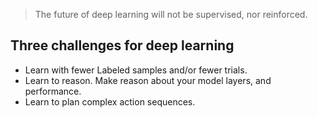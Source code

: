 
> The future of deep learning will not be supervised, nor reinforced.

## Three challenges for deep learning

-  Learn with fewer Labeled samples and/or fewer trials.
-  Learn to reason. Make reason about your model layers, and performance.
-  Learn to plan complex action sequences.